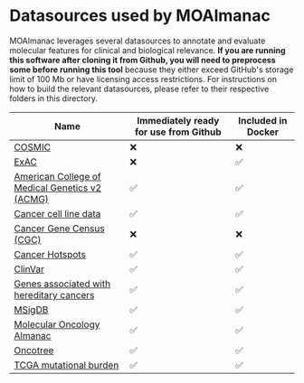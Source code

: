 # Datasources used by MOAlmanac
MOAlmanac leverages several datasources to annotate and evaluate molecular features for clinical and biological relevance. **If you are running this software after cloning it from Github, you will need to preprocess some before running this tool** because they either exceed GitHub's storage limit of 100 Mb or have licensing access restrictions. For instructions on how to build the relevant datasources, please refer to their respective folders in this directory.

| Name                                                    | Immediately ready for use from Github | Included in Docker |
|---------------------------------------------------------|---------------------------------------|--------------------|
| [COSMIC](cosmic/)                                       | :x:                                   | :x: |
| [ExAC](exac/)                                           | :x:                                   | :white_check_mark: |
| [American College of Medical Genetics v2 (ACMG)](acmg/) | :white_check_mark:                    | :white_check_mark: |
| [Cancer cell line data](preclinical/)                   | :white_check_mark:                    | :white_check_mark: |
| [Cancer Gene Census (CGC)](cancergenecensus/)           | :x:                    | :x: |
| [Cancer Hotspots](cancerhotspots/)                      | :white_check_mark:                    | :white_check_mark: |
| [ClinVar](clinvar/)                                     | :white_check_mark:                    | :white_check_mark: |
| [Genes associated with hereditary cancers](hereditary/) | :white_check_mark:                    | :white_check_mark: |
| [MSigDB](gsea_gene_sets/)                               | :white_check_mark:                    | :white_check_mark: |
| [Molecular Oncology Almanac](moalmanac/)                | :white_check_mark:                    | :white_check_mark: |
| [Oncotree](oncotree/)                                   | :white_check_mark:                    | :white_check_mark: |
| [TCGA mutational burden](lawrence/)                     | :white_check_mark:                    | :white_check_mark: |
